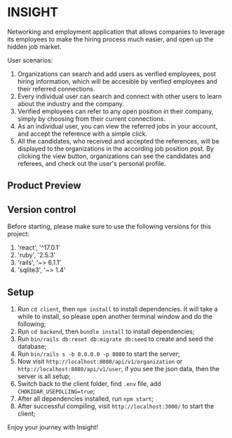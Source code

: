 # INSIGHT

Networking and employment application that allows companies to leverage its employees to make the hiring process much easier, and open up the hidden job market.

User scenarios:
1. Organizations can search and add users as verified employees, post hiring information, which will be accesible by verified employees and their referred connections. 
2. Every individual user can search and connect with other users to learn about the industry and the company. 
3. Verified employees can refer to any open position in their company, simply by choosing from their current connections.
4. As an individual user, you can view the referred jobs in your account, and accept the reference with a simple click.  
5. All the candidates, who received and accepted the references, will be displayed to the organizations in the according job position post. By clicking the view button, organizations can see the candidates and referees, and check out the user's personal profile.


## Product Preview

<!-- - Home Page
!["Home Page"](https://github.com/gybubest/jungle-rails/blob/master/docs/Home_Page.png?raw=true)

- Cart
!["Cart"](https://github.com/gybubest/jungle-rails/blob/master/docs/Cart.png?raw=true)

- Add new category
!["Add new category"](https://github.com/gybubest/jungle-rails/blob/master/docs/Add_new_category.png?raw=true) -->

## Version control

Before starting, please make sure to use the following versions for this project:
1. 'react', '^17.0.1'
2. 'ruby', '2.5.3'
3. 'rails', '~> 6.1.1'
4. 'sqlite3', '~> 1.4'

## Setup

1. Run `cd client`, then `npm install` to install dependencies. It will take a while to install, so please open another terminal window and do the following;
2. Run `cd backend`, then `bundle install` to install dependencies;
3. Run `bin/rails db:reset db:migrate db:seed` to create and seed the database;
4. Run `bin/rails s -b 0.0.0.0 -p 8080` to start the server;
5. Now visit `http://localhost:8080/api/v1/organization` or `http://localhost:8080/api/v1/user`, if you see the json data, then the server is all setup;
6. Switch back to the client folder, find `.env` file, add `CHOKIDAR_USEPOLLING=true`;
7. After all dependencies installed, run `npm start`;
8. After successful compiling, visit `http://localhost:3000/` to start the client;

Enjoy your journey with Insight!